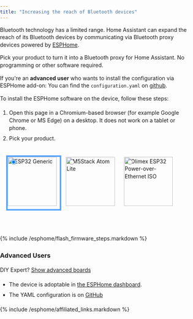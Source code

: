 ```yaml
---
title: "Increasing the reach of Bluetooth devices"
---
```



  <head>
    <style>
      body {
        font-family: -apple-system, system-ui, BlinkMacSystemFont, "Segoe UI",
          Roboto, Ubuntu, sans-serif;
        padding: 0;
        margin: 0;
        line-height: 1.4;
      }
      .content {
        max-width: 600px;
        margin: 0 auto;
        padding: 12px;
      }
      .header {
        display: block;
        width: 100%;
        aspect-ratio: 1200 / 675;
        border-radius: 12px;
      }
      .hidden {
        display: none;
      }
      li {
        padding: 4px 0;
      }
      .radios {
        display: flex;
        flex-direction: row;
        flex-wrap: wrap;
        align-items: center;
      }
      .radios label {
        padding: 4px;
        cursor: pointer;
        width: calc(33.3% - 16px);
        display: block;
        position: relative;
      }
      .radios input {
        position: absolute;
        top: 12px;
        left: 12px;
      }
      .radios img {
        display: block;
        width: calc(100% - 8px);
        border: 4px solid rgba(0, 0, 0, 0);
        aspect-ratio: 1;
      }
      input:checked + img {
        border-color: #58a6ff;
      }
      @media only screen and (max-width: 450px) {
        .radios label {
          width: calc(50% - 16px);
          max-width: initial;
        }
      }
      .diy::after {
        content: "DIY";
        background-color: #f44336;
        color: #fff;
        padding: 2px 4px;
        border-radius: 4px;
        font-size: 0.8em;
        position: absolute;
        bottom: 12px;
        left: 12px;
      }
      body .diy {
        display: none;
      }
      body.show-diy .diy {
        display: initial;
      }
    </style>
    <script
      type="module"
      src="https://unpkg.com/esp-web-tools@9/dist/web/install-button.js?module"
    ></script>
  </head>


Bluetooth technology has a limited range. Home Assistant can expand the reach of its Bluetooth devices by communicating via Bluetooth proxy devices powered by [ESPHome](https://esphome.io/). 

Pick your product to turn it into a Bluetooth proxy for Home Assistant. No programming or other software required.

If you're an **advanced user** who wants to install the configuration via ESPHome add-on: You can find the `configuration.yaml` on [github](https://github.com/esphome/bluetooth-proxies).

To install the ESPHome software on the device, follow these steps:

1. Open this page in a Chromium-based browser (for example Google Chrome or MS Edge) on a desktop. It does not work on a tablet or phone.
1. Pick your product.

<div class="content">
<div class="radios">
    <label>
      <input type="radio" name="type" value="esp32-generic" checked />
      <img src="/images/docs/esphome/esp32_generic.png" alt="ESP32 Generic" />
    </label>
    <label>
      <input type="radio" name="type" value="m5stack-atom-lite" />
      <img src="/images/docs/esphome/m5stack_atom_lite.png" alt="M5Stack Atom Lite" />
    </label>
    <label>
      <input type="radio" name="type" value="olimex-esp32-poe-iso" />
      <img
        src="/images/docs/esphome/olimex_esp32_poe_iso.png"
        alt="Olimex ESP32 Power-over-Ethernet ISO"
      />
    </label>
    <label class="diy">
      <input type="radio" name="type" value="lilygo-t-eth-poe" />
      <img src="/images/docs/esphome/lilygo-eth-poe.png" alt="LilyGO T-ETH-POE" />
    </label>
    <label class="diy">
      <input type="radio" name="type" value="gl-s10" />
      <img src="/images/docs/esphome/gl-s10.png" alt="GL.iNet GL-S10" />
    </label>
    <label class="diy">
      <input type="radio" name="type" value="wt32-eth01" />
      <img src="/images/docs/esphome/wt32-eth01.png" alt="Wireless-Tag WT32-ETH01" />
    </label>
</div>
  <br />
  <p class="button-row" align="center">
          <esp-web-install-button></esp-web-install-button>
  </p>

  <div class="hidden info esp32-generic">
    <h3>Generic ESP32</h3>
    <p>
      Turn any ESP32 into a Bluetooth proxy for Home Assistant. This option
      only works for "plain" ESP32 and not for ESP32-C3 or other variants.
    </p>
    <p>Buy</p>
    <ul>
      <li>
        <a
          href="https://www.amazon.com/ESP-WROOM-32-Development-Microcontroller-Integrated-Compatible/dp/B08D5ZD528/?&_encoding=UTF8&tag=homeassista0e-20&linkCode=ur2&linkId=f9087b654cd5735f0761ae5db99e1e1a&camp=1789&creative=9325"
          >Amazon</a
        >
      </li>
    </ul>
  </div>

  <div class="hidden info gl-s10">
    <h3>GL.iNet GL-S10</h3>
    <p>
      ESP32 in a case with external antenna and wired Ethernet connection
      that can also be powered using Power over Ethernet 802.3af. Note that
      when installed via this website, Wi-Fi is disabled and it needs to be
      connected via Ethernet.
    </p>
      <b>Warning: This board requires extra work.</b>
      This device requires you to disassemble the device to be able to
      install it as a Bluetooth proxy. This installation method is for
      revision 2.X of their board. See instructions for the configuration of
      other revisions.
      <a href="https://blakadder.com/gl-s10/">Read DIY instructions.</a>
    </p>
    <p>Buy</p>
    <ul>
      <li>
        <a
          href="https://store.gl-inet.com/collections/iot-gateway/products/gl-s10-bluetooth-iot-gateway"
          >GL.iNet Shop</a
        >
      </li>
    </ul>
  </div>

  <div class="hidden info m5stack-atom-lite">
    <h3>M5Stack Atom Lite</h3>
    <p>Small ESP32 board with a case.</p>
    <p>Buy</p>
    <ul>
      <li>
        <a
          href="https://shop.m5stack.com/products/atom-lite-esp32-development-kit?ref=NabuCasa"
          >M5Stack Shop</a
        >
      </li>
      <li>
        <a
          href="https://www.aliexpress.com/item/1005003299215808.html?aff_platform=portals-tool&sk=_A8G2YF&aff_trace_key=90326d2a90444b4887632f62dd533ce4-1654058373639-07963-_A8G2YF&terminal_id=c5517a8c9bb44b4fb32147398fbc2576&aff_fcid=90326d2a90444b4887632f62dd533ce4-1654058373639-07963-_A8G2YF&tt=CPS_NORMAL&aff_fsk=_A8G2YF"
          >AliExpress</a
        >
      </li>
    </ul>
  </div>

<div class="hidden info olimex-esp32-poe-iso">
  <h3>Olimex ESP32 Power-over-Ethernet ISO</h3>
  <p>
    ESP32 board with wired Ethernet connection that can also be powered
    using Power over Ethernet 802.3af. Note that when installed via this
    website, Wi-Fi is disabled and it needs to be connected via Ethernet.
    The <i>ESP32-POE-ISO-EA</i> variant may provide better Bluetooth range
    since it has an external antennae.
    <a href="https://www.thingiverse.com/thing:3857281"
      >Case on Thingiverse.</a
    >
  </p>
  <p>Buy</p>
  <ul>
    <li>
      <a
        href="https://www.olimex.com/Products/IoT/ESP32/ESP32-POE-ISO-EA/open-source-hardware"
        >Olimex</a
      >
    </li>
    <li>
      <a
        href="https://www.mouser.com/ProductDetail/Olimex-Ltd/ESP32-POE-ISO?qs=sGAEpiMZZMuqBwn8WqcFUj2aNd7i9W7uc087HzBKguU1UBkflb3j3w%3D%3D"
        >Mouser</a
      >
    </li>
  </ul>
</div>

<div class="hidden info wt32-eth01">
  <h3>Wireless-Tag WT32-ETH01</h3>
  <p>
    ESP32 board with wired Ethernet connection. Note that when installed
    via this website, Wi-Fi is disabled and it needs to be connected via
    Ethernet.
    <a href="https://www.thingiverse.com/search?q=WT32-ETH01"
      >Various enclosures on Thingiverse.</a
    >
  </p>
  <p>
    <b>Warning: This board requires extra work.</b>
    This device requires you to create a special flash tool to be able to
    install it as a Bluetooth proxy.
    <a
      href="https://community.home-assistant.io/t/how-i-installed-esphome-on-the-wt32-eth01/359027"
      >Read DIY instructions.</a
    >
  </p>
  <p>Buy</p>
  <ul>
    <li>
      <a href="https://www.aliexpress.com/wholesale?SearchText=WT32-ETH01"
        >AliExpress</a
      >
    </li>
    <li>
      <a
        href="https://eu.mouser.com/ProductDetail/Seeed-Studio/102991455?qs=hd1VzrDQEGjybZ4QAH35DA%3D%3D"
        >Mouser</a
      >
    </li>
    <li>
      <a
        href="https://www.tubeszb.com/product/wt32-eth01-bluetooth-proxy-kit/53"
        >TubesZB - Kit with enlosure and USB-C</a
      >
    </li>
  </ul>
</div>

<div class="hidden info lilygo-t-eth-poe">
  <h3>LilyGO T-ETH-POE ESP32-WROOM</h3>
  <p>
    A compact board with an ESP32-WROOM module and wired Ethernet
    connection. Can be powered via Power over Ethernet 802.3af or via the
    built in USB-C port. Note that when installed via this website, Wi-Fi
    is disabled and it needs to be connected via Ethernet.
    <a
      href="https://www.thingiverse.com/search?q=LILYGO TTGO T-Internet-POE ESP32"
      >Various enclosures on Thingiverse.</a
    >
  </p>
  <p>
    <b>Warning: This board requires extra work.</b>
    This device comes with a special "download tool" that needs to be used
    to install it as a Bluetooth proxy.
  </p>
  <p>Buy</p>
  <ul>
    <li>
      <a
        href="https://www.aliexpress.com/item/2255800936677694.html?pdp_ext_f=%7B%22sku_id%22%3A%2210000014557692201%22%7D"
        >AliExpress</a
      >
    </li>
  </ul>
</div>
</div>

{% include /esphome/flash_firmware_steps.markdown %}

### Advanced Users

DIY Expert? [Show advanced boards](?diy)

* The device is adoptable in [the ESPHome dashboard](https://my.home-assistant.io/redirect/supervisor_addon/?addon=5c53de3b_esphome&amp;repository_url=https%3A%2F%2Fgithub.com%2Fesphome%2Fhome-assistant-addon).
* The YAML configuration is on [GitHub](https://github.com/esphome/bluetooth-proxies/)


{% include /esphome/affiliated_links.markdown %}

<script>
  document.querySelectorAll('input[name="type"]').forEach((radio) => radio.addEventListener("change", () => {
      const button = document.querySelector("esp-web-install-button");
      button.manifest = `https://esphome.github.io/bluetooth-proxies/${radio.value}-manifest.json`;
      document.querySelectorAll(".info").forEach((info) => {
        info.classList.add("hidden");
      });
      document
        .querySelector(`.info.${radio.value}`)
        .classList.remove("hidden");
    })
  );
  document
    .querySelector('input[name="type"]:checked')
    .dispatchEvent(new Event("change"));
  if (new URLSearchParams(document.location.search).has("diy")) {
    document.body.classList.add("show-diy");
  }
</script>

